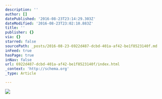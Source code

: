 ```yaml
---
description: ''
author: []
datePublished: '2016-08-23T23:14:29.303Z'
dateModified: '2016-08-23T23:02:10.883Z'
title: ''
publisher: {}
via: {}
starred: false
sourcePath: _posts/2016-08-23-6922d487-dcbd-401a-af42-be1f8523140f.md
inFeed: true
hasPage: true
inNav: false
url: 6922d487-dcbd-401a-af42-be1f8523140f/index.html
_context: 'http://schema.org'
_type: Article

---
```

![](https://the-grid-user-content.s3-us-west-2.amazonaws.com/b41ed0c0-86da-4b84-829a-9807d06a1589.jpg)
